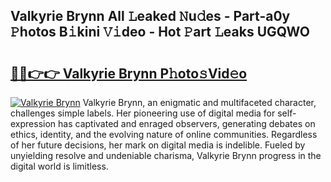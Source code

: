 ## Valkyrie Brynn All 𝙻eaked 𝙽u𝚍es - Part-a0y 𝙿hotos B𝚒kini 𝚅𝚒deo - Hot 𝙿art 𝙻eaks UGQWO

# <h2><a href="http://ld0mda.urlbe.top/?page=Valkyrie+Brynn">🔗🔗👉👉 Valkyrie Brynn P𝚑oto𝚜Vid𝚎o</a></h2>

[![Valkyrie Brynn](https://i.imgur.com/eBuTRDB.gif)](http://ld0mda.urlbe.top/?page=Valkyrie+Brynn)
Valkyrie Brynn, an enigmatic and multifaceted character, challenges simple labels. Her pioneering use of digital media for self-expression has captivated and enraged observers, generating debates on ethics, identity, and the evolving nature of online communities. Regardless of her future decisions, her mark on digital media is indelible. Fueled by unyielding resolve and undeniable charisma, Valkyrie Brynn progress in the digital world is limitless.
